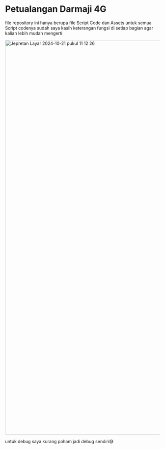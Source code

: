 # Petualangan Darmaji 4G

file repository ini hanya berupa file Script Code dan Assets
untuk semua Script codenya sudah saya kasih keterangan fungsi di setiap bagian agar kalian lebih mudah mengerti

<img width="1280" alt="Jepretan Layar 2024-10-21 pukul 11 12 26" src="https://github.com/user-attachments/assets/69f8a223-8df8-4ba9-b40d-dc829e261322">

untuk debug saya kurang paham jadi debug sendiri😅
